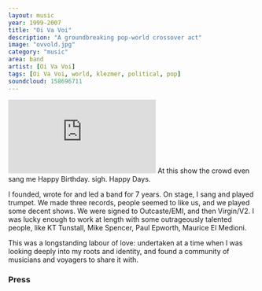 ```yaml
---
layout: music
year: 1999-2007
title: "Oi Va Voi"
description: "A groundbreaking pop-world crossover act"
image: "ovvold.jpg"
category: "music"
area: band
artist: [Oi Va Voi]
tags: [Oi Va Voi, world, klezmer, political, pop]
soundcloud: 158696711
---
```


<p><span class="marginnote"><iframe width="auto" height="auto" src="https://www.youtube.com/embed/h2572hLy7AA" frameborder="0" allowfullscreen webkitallowfullscreen mozallowfullscreen ></iframe></span>
<span class="marginnote">At this show the crowd even sang me Happy Birthday. sigh. Happy Days.</span>
</p>

<span class="newthought">I founded, </span>wrote for and led a band for 7 years. On stage, I sang and played trumpet. We made three records, people seemed to like us, and we played some decent shows. We were signed to Outcaste/EMI, and then Virgin/V2. I was lucky enough to work at length with some outrageously talented people, like KT Tunstall, Mike Spencer, Paul Epworth, Maurice El Medioni.

This was a longstanding labour of love: undertaken at a time when I was looking deeply into my roots and identity, and found a community of musicians and voyagers to share it with.


<h3>Press</h3>

<blockquote>
	<p></p> 

<footer></footer>
</blockquote>

<blockquote>
	<p></p> 

<footer></footer>
</blockquote>
     